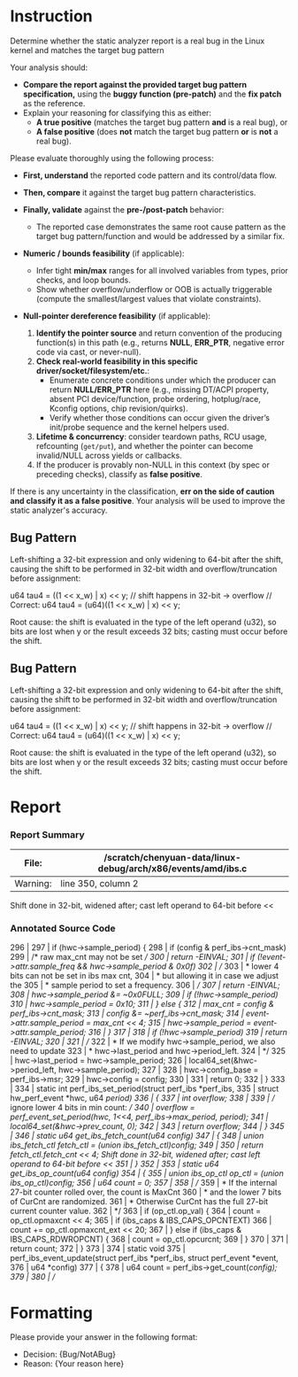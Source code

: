 # Instruction

Determine whether the static analyzer report is a real bug in the Linux kernel and matches the target bug pattern

Your analysis should:
- **Compare the report against the provided target bug pattern specification,** using the **buggy function (pre-patch)** and the **fix patch** as the reference.
- Explain your reasoning for classifying this as either:
  - **A true positive** (matches the target bug pattern **and** is a real bug), or
  - **A false positive** (does **not** match the target bug pattern **or** is **not** a real bug).

Please evaluate thoroughly using the following process:

- **First, understand** the reported code pattern and its control/data flow.
- **Then, compare** it against the target bug pattern characteristics.
- **Finally, validate** against the **pre-/post-patch** behavior:
  - The reported case demonstrates the same root cause pattern as the target bug pattern/function and would be addressed by a similar fix.

- **Numeric / bounds feasibility** (if applicable):
  - Infer tight **min/max** ranges for all involved variables from types, prior checks, and loop bounds.
  - Show whether overflow/underflow or OOB is actually triggerable (compute the smallest/largest values that violate constraints).

- **Null-pointer dereference feasibility** (if applicable):
  1. **Identify the pointer source** and return convention of the producing function(s) in this path (e.g., returns **NULL**, **ERR_PTR**, negative error code via cast, or never-null).
  2. **Check real-world feasibility in this specific driver/socket/filesystem/etc.**:
     - Enumerate concrete conditions under which the producer can return **NULL/ERR_PTR** here (e.g., missing DT/ACPI property, absent PCI device/function, probe ordering, hotplug/race, Kconfig options, chip revision/quirks).
     - Verify whether those conditions can occur given the driver’s init/probe sequence and the kernel helpers used.
  3. **Lifetime & concurrency**: consider teardown paths, RCU usage, refcounting (`get/put`), and whether the pointer can become invalid/NULL across yields or callbacks.
  4. If the producer is provably non-NULL in this context (by spec or preceding checks), classify as **false positive**.

If there is any uncertainty in the classification, **err on the side of caution and classify it as a false positive**. Your analysis will be used to improve the static analyzer's accuracy.

## Bug Pattern

Left-shifting a 32-bit expression and only widening to 64-bit after the shift, causing the shift to be performed in 32-bit width and overflow/truncation before assignment:

u64 tau4 = ((1 << x_w) | x) << y;   // shift happens in 32-bit -> overflow
// Correct:
u64 tau4 = (u64)((1 << x_w) | x) << y;

Root cause: the shift is evaluated in the type of the left operand (u32), so bits are lost when y or the result exceeds 32 bits; casting must occur before the shift.

## Bug Pattern

Left-shifting a 32-bit expression and only widening to 64-bit after the shift, causing the shift to be performed in 32-bit width and overflow/truncation before assignment:

u64 tau4 = ((1 << x_w) | x) << y;   // shift happens in 32-bit -> overflow
// Correct:
u64 tau4 = (u64)((1 << x_w) | x) << y;

Root cause: the shift is evaluated in the type of the left operand (u32), so bits are lost when y or the result exceeds 32 bits; casting must occur before the shift.

# Report

### Report Summary

File:| /scratch/chenyuan-data/linux-debug/arch/x86/events/amd/ibs.c
---|---
Warning:| line 350, column 2
Shift done in 32-bit, widened after; cast left operand to 64-bit before <<

### Annotated Source Code


296   |
297   |  if (hwc->sample_period) {
298   |  if (config & perf_ibs->cnt_mask)
299   |  /* raw max_cnt may not be set */
300   |  return -EINVAL;
301   |  if (!event->attr.sample_freq && hwc->sample_period & 0x0f)
302   |  /*
303   |  * lower 4 bits can not be set in ibs max cnt,
304   |  * but allowing it in case we adjust the
305   |  * sample period to set a frequency.
306   |  */
307   |  return -EINVAL;
308   | 		hwc->sample_period &= ~0x0FULL;
309   |  if (!hwc->sample_period)
310   | 			hwc->sample_period = 0x10;
311   | 	} else {
312   | 		max_cnt = config & perf_ibs->cnt_mask;
313   | 		config &= ~perf_ibs->cnt_mask;
314   | 		event->attr.sample_period = max_cnt << 4;
315   | 		hwc->sample_period = event->attr.sample_period;
316   | 	}
317   |
318   |  if (!hwc->sample_period)
319   |  return -EINVAL;
320   |
321   |  /*
322   |  * If we modify hwc->sample_period, we also need to update
323   |  * hwc->last_period and hwc->period_left.
324   |  */
325   | 	hwc->last_period = hwc->sample_period;
326   |  local64_set(&hwc->period_left, hwc->sample_period);
327   |
328   | 	hwc->config_base = perf_ibs->msr;
329   | 	hwc->config = config;
330   |
331   |  return 0;
332   | }
333   |
334   | static int perf_ibs_set_period(struct perf_ibs *perf_ibs,
335   |  struct hw_perf_event *hwc, u64 *period)
336   | {
337   |  int overflow;
338   |
339   |  /* ignore lower 4 bits in min count: */
340   | 	overflow = perf_event_set_period(hwc, 1<<4, perf_ibs->max_period, period);
341   |  local64_set(&hwc->prev_count, 0);
342   |
343   |  return overflow;
344   | }
345   |
346   | static u64 get_ibs_fetch_count(u64 config)
347   | {
348   |  union ibs_fetch_ctl fetch_ctl = (union ibs_fetch_ctl)config;
349   |
350   |  return fetch_ctl.fetch_cnt << 4;
    Shift done in 32-bit, widened after; cast left operand to 64-bit before <<
351   | }
352   |
353   | static u64 get_ibs_op_count(u64 config)
354   | {
355   |  union ibs_op_ctl op_ctl = (union ibs_op_ctl)config;
356   | 	u64 count = 0;
357   |
358   |  /*
359   |  * If the internal 27-bit counter rolled over, the count is MaxCnt
360   |  * and the lower 7 bits of CurCnt are randomized.
361   |  * Otherwise CurCnt has the full 27-bit current counter value.
362   |  */
363   |  if (op_ctl.op_val) {
364   | 		count = op_ctl.opmaxcnt << 4;
365   |  if (ibs_caps & IBS_CAPS_OPCNTEXT)
366   | 			count += op_ctl.opmaxcnt_ext << 20;
367   | 	} else if (ibs_caps & IBS_CAPS_RDWROPCNT) {
368   | 		count = op_ctl.opcurcnt;
369   | 	}
370   |
371   |  return count;
372   | }
373   |
374   | static void
375   | perf_ibs_event_update(struct perf_ibs *perf_ibs, struct perf_event *event,
376   | 		      u64 *config)
377   | {
378   | 	u64 count = perf_ibs->get_count(*config);
379   |
380   |  /*

# Formatting

Please provide your answer in the following format:

- Decision: {Bug/NotABug}
- Reason: {Your reason here}
